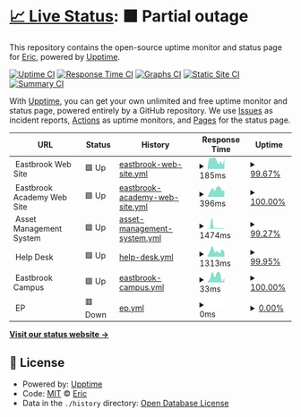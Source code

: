 # [📈 Live Status](https://epederson.github.io/Eastbrook-Upptime): <!--live status--> **🟧 Partial outage**

This repository contains the open-source uptime monitor and status page for [Eric](https://epederson.github.io/Eastbrook-Upptime), powered by [Upptime](https://github.com/upptime/upptime).

[![Uptime CI](https://github.com/epederson/Eastbrook-Upptime/workflows/Uptime%20CI/badge.svg)](https://github.com/epederson/Eastbrook-Upptime/actions?query=workflow%3A%22Uptime+CI%22)
[![Response Time CI](https://github.com/epederson/Eastbrook-Upptime/workflows/Response%20Time%20CI/badge.svg)](https://github.com/epederson/Eastbrook-Upptime/actions?query=workflow%3A%22Response+Time+CI%22)
[![Graphs CI](https://github.com/epederson/Eastbrook-Upptime/workflows/Graphs%20CI/badge.svg)](https://github.com/epederson/Eastbrook-Upptime/actions?query=workflow%3A%22Graphs+CI%22)
[![Static Site CI](https://github.com/epederson/Eastbrook-Upptime/workflows/Static%20Site%20CI/badge.svg)](https://github.com/epederson/Eastbrook-Upptime/actions?query=workflow%3A%22Static+Site+CI%22)
[![Summary CI](https://github.com/epederson/Eastbrook-Upptime/workflows/Summary%20CI/badge.svg)](https://github.com/epederson/Eastbrook-Upptime/actions?query=workflow%3A%22Summary+CI%22)

With [Upptime](https://upptime.js.org), you can get your own unlimited and free uptime monitor and status page, powered entirely by a GitHub repository. We use [Issues](https://github.com/epederson/Eastbrook-Upptime/issues) as incident reports, [Actions](https://github.com/epederson/Eastbrook-Upptime/actions) as uptime monitors, and [Pages](https://epederson.github.io/Eastbrook-Upptime) for the status page.

<!--start: status pages-->
<!-- This summary is generated by Upptime (https://github.com/upptime/upptime) -->
<!-- Do not edit this manually, your changes will be overwritten -->
<!-- prettier-ignore -->
| URL | Status | History | Response Time | Uptime |
| --- | ------ | ------- | ------------- | ------ |
| <img alt="" src="https://icons.duckduckgo.com/ip3/null.ico" height="13"> Eastbrook Web Site | 🟩 Up | [eastbrook-web-site.yml](https://github.com/epederson/Eastbrook-Upptime/commits/HEAD/history/eastbrook-web-site.yml) | <details><summary><img alt="Response time graph" src="./graphs/eastbrook-web-site/response-time-week.png" height="20"> 185ms</summary><br><a href="https://epederson.github.io/Eastbrook-Upptime/history/eastbrook-web-site"><img alt="Response time 441" src="https://img.shields.io/endpoint?url=https%3A%2F%2Fraw.githubusercontent.com%2Fepederson%2FEastbrook-Upptime%2FHEAD%2Fapi%2Feastbrook-web-site%2Fresponse-time.json"></a><br><a href="https://epederson.github.io/Eastbrook-Upptime/history/eastbrook-web-site"><img alt="24-hour response time 221" src="https://img.shields.io/endpoint?url=https%3A%2F%2Fraw.githubusercontent.com%2Fepederson%2FEastbrook-Upptime%2FHEAD%2Fapi%2Feastbrook-web-site%2Fresponse-time-day.json"></a><br><a href="https://epederson.github.io/Eastbrook-Upptime/history/eastbrook-web-site"><img alt="7-day response time 185" src="https://img.shields.io/endpoint?url=https%3A%2F%2Fraw.githubusercontent.com%2Fepederson%2FEastbrook-Upptime%2FHEAD%2Fapi%2Feastbrook-web-site%2Fresponse-time-week.json"></a><br><a href="https://epederson.github.io/Eastbrook-Upptime/history/eastbrook-web-site"><img alt="30-day response time 780" src="https://img.shields.io/endpoint?url=https%3A%2F%2Fraw.githubusercontent.com%2Fepederson%2FEastbrook-Upptime%2FHEAD%2Fapi%2Feastbrook-web-site%2Fresponse-time-month.json"></a><br><a href="https://epederson.github.io/Eastbrook-Upptime/history/eastbrook-web-site"><img alt="1-year response time 433" src="https://img.shields.io/endpoint?url=https%3A%2F%2Fraw.githubusercontent.com%2Fepederson%2FEastbrook-Upptime%2FHEAD%2Fapi%2Feastbrook-web-site%2Fresponse-time-year.json"></a></details> | <details><summary><a href="https://epederson.github.io/Eastbrook-Upptime/history/eastbrook-web-site">99.67%</a></summary><a href="https://epederson.github.io/Eastbrook-Upptime/history/eastbrook-web-site"><img alt="All-time uptime 99.83%" src="https://img.shields.io/endpoint?url=https%3A%2F%2Fraw.githubusercontent.com%2Fepederson%2FEastbrook-Upptime%2FHEAD%2Fapi%2Feastbrook-web-site%2Fuptime.json"></a><br><a href="https://epederson.github.io/Eastbrook-Upptime/history/eastbrook-web-site"><img alt="24-hour uptime 100.00%" src="https://img.shields.io/endpoint?url=https%3A%2F%2Fraw.githubusercontent.com%2Fepederson%2FEastbrook-Upptime%2FHEAD%2Fapi%2Feastbrook-web-site%2Fuptime-day.json"></a><br><a href="https://epederson.github.io/Eastbrook-Upptime/history/eastbrook-web-site"><img alt="7-day uptime 99.67%" src="https://img.shields.io/endpoint?url=https%3A%2F%2Fraw.githubusercontent.com%2Fepederson%2FEastbrook-Upptime%2FHEAD%2Fapi%2Feastbrook-web-site%2Fuptime-week.json"></a><br><a href="https://epederson.github.io/Eastbrook-Upptime/history/eastbrook-web-site"><img alt="30-day uptime 99.79%" src="https://img.shields.io/endpoint?url=https%3A%2F%2Fraw.githubusercontent.com%2Fepederson%2FEastbrook-Upptime%2FHEAD%2Fapi%2Feastbrook-web-site%2Fuptime-month.json"></a><br><a href="https://epederson.github.io/Eastbrook-Upptime/history/eastbrook-web-site"><img alt="1-year uptime 99.71%" src="https://img.shields.io/endpoint?url=https%3A%2F%2Fraw.githubusercontent.com%2Fepederson%2FEastbrook-Upptime%2FHEAD%2Fapi%2Feastbrook-web-site%2Fuptime-year.json"></a></details>
| <img alt="" src="https://icons.duckduckgo.com/ip3/null.ico" height="13"> Eastbrook Academy Web Site | 🟩 Up | [eastbrook-academy-web-site.yml](https://github.com/epederson/Eastbrook-Upptime/commits/HEAD/history/eastbrook-academy-web-site.yml) | <details><summary><img alt="Response time graph" src="./graphs/eastbrook-academy-web-site/response-time-week.png" height="20"> 396ms</summary><br><a href="https://epederson.github.io/Eastbrook-Upptime/history/eastbrook-academy-web-site"><img alt="Response time 376" src="https://img.shields.io/endpoint?url=https%3A%2F%2Fraw.githubusercontent.com%2Fepederson%2FEastbrook-Upptime%2FHEAD%2Fapi%2Feastbrook-academy-web-site%2Fresponse-time.json"></a><br><a href="https://epederson.github.io/Eastbrook-Upptime/history/eastbrook-academy-web-site"><img alt="24-hour response time 323" src="https://img.shields.io/endpoint?url=https%3A%2F%2Fraw.githubusercontent.com%2Fepederson%2FEastbrook-Upptime%2FHEAD%2Fapi%2Feastbrook-academy-web-site%2Fresponse-time-day.json"></a><br><a href="https://epederson.github.io/Eastbrook-Upptime/history/eastbrook-academy-web-site"><img alt="7-day response time 396" src="https://img.shields.io/endpoint?url=https%3A%2F%2Fraw.githubusercontent.com%2Fepederson%2FEastbrook-Upptime%2FHEAD%2Fapi%2Feastbrook-academy-web-site%2Fresponse-time-week.json"></a><br><a href="https://epederson.github.io/Eastbrook-Upptime/history/eastbrook-academy-web-site"><img alt="30-day response time 380" src="https://img.shields.io/endpoint?url=https%3A%2F%2Fraw.githubusercontent.com%2Fepederson%2FEastbrook-Upptime%2FHEAD%2Fapi%2Feastbrook-academy-web-site%2Fresponse-time-month.json"></a><br><a href="https://epederson.github.io/Eastbrook-Upptime/history/eastbrook-academy-web-site"><img alt="1-year response time 379" src="https://img.shields.io/endpoint?url=https%3A%2F%2Fraw.githubusercontent.com%2Fepederson%2FEastbrook-Upptime%2FHEAD%2Fapi%2Feastbrook-academy-web-site%2Fresponse-time-year.json"></a></details> | <details><summary><a href="https://epederson.github.io/Eastbrook-Upptime/history/eastbrook-academy-web-site">100.00%</a></summary><a href="https://epederson.github.io/Eastbrook-Upptime/history/eastbrook-academy-web-site"><img alt="All-time uptime 99.84%" src="https://img.shields.io/endpoint?url=https%3A%2F%2Fraw.githubusercontent.com%2Fepederson%2FEastbrook-Upptime%2FHEAD%2Fapi%2Feastbrook-academy-web-site%2Fuptime.json"></a><br><a href="https://epederson.github.io/Eastbrook-Upptime/history/eastbrook-academy-web-site"><img alt="24-hour uptime 100.00%" src="https://img.shields.io/endpoint?url=https%3A%2F%2Fraw.githubusercontent.com%2Fepederson%2FEastbrook-Upptime%2FHEAD%2Fapi%2Feastbrook-academy-web-site%2Fuptime-day.json"></a><br><a href="https://epederson.github.io/Eastbrook-Upptime/history/eastbrook-academy-web-site"><img alt="7-day uptime 100.00%" src="https://img.shields.io/endpoint?url=https%3A%2F%2Fraw.githubusercontent.com%2Fepederson%2FEastbrook-Upptime%2FHEAD%2Fapi%2Feastbrook-academy-web-site%2Fuptime-week.json"></a><br><a href="https://epederson.github.io/Eastbrook-Upptime/history/eastbrook-academy-web-site"><img alt="30-day uptime 100.00%" src="https://img.shields.io/endpoint?url=https%3A%2F%2Fraw.githubusercontent.com%2Fepederson%2FEastbrook-Upptime%2FHEAD%2Fapi%2Feastbrook-academy-web-site%2Fuptime-month.json"></a><br><a href="https://epederson.github.io/Eastbrook-Upptime/history/eastbrook-academy-web-site"><img alt="1-year uptime 99.68%" src="https://img.shields.io/endpoint?url=https%3A%2F%2Fraw.githubusercontent.com%2Fepederson%2FEastbrook-Upptime%2FHEAD%2Fapi%2Feastbrook-academy-web-site%2Fuptime-year.json"></a></details>
| <img alt="" src="https://icons.duckduckgo.com/ip3/null.ico" height="13"> Asset Management System | 🟩 Up | [asset-management-system.yml](https://github.com/epederson/Eastbrook-Upptime/commits/HEAD/history/asset-management-system.yml) | <details><summary><img alt="Response time graph" src="./graphs/asset-management-system/response-time-week.png" height="20"> 1474ms</summary><br><a href="https://epederson.github.io/Eastbrook-Upptime/history/asset-management-system"><img alt="Response time 382" src="https://img.shields.io/endpoint?url=https%3A%2F%2Fraw.githubusercontent.com%2Fepederson%2FEastbrook-Upptime%2FHEAD%2Fapi%2Fasset-management-system%2Fresponse-time.json"></a><br><a href="https://epederson.github.io/Eastbrook-Upptime/history/asset-management-system"><img alt="24-hour response time 371" src="https://img.shields.io/endpoint?url=https%3A%2F%2Fraw.githubusercontent.com%2Fepederson%2FEastbrook-Upptime%2FHEAD%2Fapi%2Fasset-management-system%2Fresponse-time-day.json"></a><br><a href="https://epederson.github.io/Eastbrook-Upptime/history/asset-management-system"><img alt="7-day response time 1474" src="https://img.shields.io/endpoint?url=https%3A%2F%2Fraw.githubusercontent.com%2Fepederson%2FEastbrook-Upptime%2FHEAD%2Fapi%2Fasset-management-system%2Fresponse-time-week.json"></a><br><a href="https://epederson.github.io/Eastbrook-Upptime/history/asset-management-system"><img alt="30-day response time 674" src="https://img.shields.io/endpoint?url=https%3A%2F%2Fraw.githubusercontent.com%2Fepederson%2FEastbrook-Upptime%2FHEAD%2Fapi%2Fasset-management-system%2Fresponse-time-month.json"></a><br><a href="https://epederson.github.io/Eastbrook-Upptime/history/asset-management-system"><img alt="1-year response time 394" src="https://img.shields.io/endpoint?url=https%3A%2F%2Fraw.githubusercontent.com%2Fepederson%2FEastbrook-Upptime%2FHEAD%2Fapi%2Fasset-management-system%2Fresponse-time-year.json"></a></details> | <details><summary><a href="https://epederson.github.io/Eastbrook-Upptime/history/asset-management-system">99.27%</a></summary><a href="https://epederson.github.io/Eastbrook-Upptime/history/asset-management-system"><img alt="All-time uptime 99.97%" src="https://img.shields.io/endpoint?url=https%3A%2F%2Fraw.githubusercontent.com%2Fepederson%2FEastbrook-Upptime%2FHEAD%2Fapi%2Fasset-management-system%2Fuptime.json"></a><br><a href="https://epederson.github.io/Eastbrook-Upptime/history/asset-management-system"><img alt="24-hour uptime 100.00%" src="https://img.shields.io/endpoint?url=https%3A%2F%2Fraw.githubusercontent.com%2Fepederson%2FEastbrook-Upptime%2FHEAD%2Fapi%2Fasset-management-system%2Fuptime-day.json"></a><br><a href="https://epederson.github.io/Eastbrook-Upptime/history/asset-management-system"><img alt="7-day uptime 99.27%" src="https://img.shields.io/endpoint?url=https%3A%2F%2Fraw.githubusercontent.com%2Fepederson%2FEastbrook-Upptime%2FHEAD%2Fapi%2Fasset-management-system%2Fuptime-week.json"></a><br><a href="https://epederson.github.io/Eastbrook-Upptime/history/asset-management-system"><img alt="30-day uptime 99.83%" src="https://img.shields.io/endpoint?url=https%3A%2F%2Fraw.githubusercontent.com%2Fepederson%2FEastbrook-Upptime%2FHEAD%2Fapi%2Fasset-management-system%2Fuptime-month.json"></a><br><a href="https://epederson.github.io/Eastbrook-Upptime/history/asset-management-system"><img alt="1-year uptime 99.94%" src="https://img.shields.io/endpoint?url=https%3A%2F%2Fraw.githubusercontent.com%2Fepederson%2FEastbrook-Upptime%2FHEAD%2Fapi%2Fasset-management-system%2Fuptime-year.json"></a></details>
| <img alt="" src="https://icons.duckduckgo.com/ip3/null.ico" height="13"> Help Desk | 🟩 Up | [help-desk.yml](https://github.com/epederson/Eastbrook-Upptime/commits/HEAD/history/help-desk.yml) | <details><summary><img alt="Response time graph" src="./graphs/help-desk/response-time-week.png" height="20"> 1313ms</summary><br><a href="https://epederson.github.io/Eastbrook-Upptime/history/help-desk"><img alt="Response time 465" src="https://img.shields.io/endpoint?url=https%3A%2F%2Fraw.githubusercontent.com%2Fepederson%2FEastbrook-Upptime%2FHEAD%2Fapi%2Fhelp-desk%2Fresponse-time.json"></a><br><a href="https://epederson.github.io/Eastbrook-Upptime/history/help-desk"><img alt="24-hour response time 4291" src="https://img.shields.io/endpoint?url=https%3A%2F%2Fraw.githubusercontent.com%2Fepederson%2FEastbrook-Upptime%2FHEAD%2Fapi%2Fhelp-desk%2Fresponse-time-day.json"></a><br><a href="https://epederson.github.io/Eastbrook-Upptime/history/help-desk"><img alt="7-day response time 1313" src="https://img.shields.io/endpoint?url=https%3A%2F%2Fraw.githubusercontent.com%2Fepederson%2FEastbrook-Upptime%2FHEAD%2Fapi%2Fhelp-desk%2Fresponse-time-week.json"></a><br><a href="https://epederson.github.io/Eastbrook-Upptime/history/help-desk"><img alt="30-day response time 602" src="https://img.shields.io/endpoint?url=https%3A%2F%2Fraw.githubusercontent.com%2Fepederson%2FEastbrook-Upptime%2FHEAD%2Fapi%2Fhelp-desk%2Fresponse-time-month.json"></a><br><a href="https://epederson.github.io/Eastbrook-Upptime/history/help-desk"><img alt="1-year response time 314" src="https://img.shields.io/endpoint?url=https%3A%2F%2Fraw.githubusercontent.com%2Fepederson%2FEastbrook-Upptime%2FHEAD%2Fapi%2Fhelp-desk%2Fresponse-time-year.json"></a></details> | <details><summary><a href="https://epederson.github.io/Eastbrook-Upptime/history/help-desk">99.95%</a></summary><a href="https://epederson.github.io/Eastbrook-Upptime/history/help-desk"><img alt="All-time uptime 99.18%" src="https://img.shields.io/endpoint?url=https%3A%2F%2Fraw.githubusercontent.com%2Fepederson%2FEastbrook-Upptime%2FHEAD%2Fapi%2Fhelp-desk%2Fuptime.json"></a><br><a href="https://epederson.github.io/Eastbrook-Upptime/history/help-desk"><img alt="24-hour uptime 99.66%" src="https://img.shields.io/endpoint?url=https%3A%2F%2Fraw.githubusercontent.com%2Fepederson%2FEastbrook-Upptime%2FHEAD%2Fapi%2Fhelp-desk%2Fuptime-day.json"></a><br><a href="https://epederson.github.io/Eastbrook-Upptime/history/help-desk"><img alt="7-day uptime 99.95%" src="https://img.shields.io/endpoint?url=https%3A%2F%2Fraw.githubusercontent.com%2Fepederson%2FEastbrook-Upptime%2FHEAD%2Fapi%2Fhelp-desk%2Fuptime-week.json"></a><br><a href="https://epederson.github.io/Eastbrook-Upptime/history/help-desk"><img alt="30-day uptime 99.99%" src="https://img.shields.io/endpoint?url=https%3A%2F%2Fraw.githubusercontent.com%2Fepederson%2FEastbrook-Upptime%2FHEAD%2Fapi%2Fhelp-desk%2Fuptime-month.json"></a><br><a href="https://epederson.github.io/Eastbrook-Upptime/history/help-desk"><img alt="1-year uptime 99.47%" src="https://img.shields.io/endpoint?url=https%3A%2F%2Fraw.githubusercontent.com%2Fepederson%2FEastbrook-Upptime%2FHEAD%2Fapi%2Fhelp-desk%2Fuptime-year.json"></a></details>
| <img alt="" src="https://icons.duckduckgo.com/ip3/null.ico" height="13"> Eastbrook Campus | 🟩 Up | [eastbrook-campus.yml](https://github.com/epederson/Eastbrook-Upptime/commits/HEAD/history/eastbrook-campus.yml) | <details><summary><img alt="Response time graph" src="./graphs/eastbrook-campus/response-time-week.png" height="20"> 33ms</summary><br><a href="https://epederson.github.io/Eastbrook-Upptime/history/eastbrook-campus"><img alt="Response time 42" src="https://img.shields.io/endpoint?url=https%3A%2F%2Fraw.githubusercontent.com%2Fepederson%2FEastbrook-Upptime%2FHEAD%2Fapi%2Feastbrook-campus%2Fresponse-time.json"></a><br><a href="https://epederson.github.io/Eastbrook-Upptime/history/eastbrook-campus"><img alt="24-hour response time 22" src="https://img.shields.io/endpoint?url=https%3A%2F%2Fraw.githubusercontent.com%2Fepederson%2FEastbrook-Upptime%2FHEAD%2Fapi%2Feastbrook-campus%2Fresponse-time-day.json"></a><br><a href="https://epederson.github.io/Eastbrook-Upptime/history/eastbrook-campus"><img alt="7-day response time 33" src="https://img.shields.io/endpoint?url=https%3A%2F%2Fraw.githubusercontent.com%2Fepederson%2FEastbrook-Upptime%2FHEAD%2Fapi%2Feastbrook-campus%2Fresponse-time-week.json"></a><br><a href="https://epederson.github.io/Eastbrook-Upptime/history/eastbrook-campus"><img alt="30-day response time 32" src="https://img.shields.io/endpoint?url=https%3A%2F%2Fraw.githubusercontent.com%2Fepederson%2FEastbrook-Upptime%2FHEAD%2Fapi%2Feastbrook-campus%2Fresponse-time-month.json"></a><br><a href="https://epederson.github.io/Eastbrook-Upptime/history/eastbrook-campus"><img alt="1-year response time 29" src="https://img.shields.io/endpoint?url=https%3A%2F%2Fraw.githubusercontent.com%2Fepederson%2FEastbrook-Upptime%2FHEAD%2Fapi%2Feastbrook-campus%2Fresponse-time-year.json"></a></details> | <details><summary><a href="https://epederson.github.io/Eastbrook-Upptime/history/eastbrook-campus">100.00%</a></summary><a href="https://epederson.github.io/Eastbrook-Upptime/history/eastbrook-campus"><img alt="All-time uptime 99.83%" src="https://img.shields.io/endpoint?url=https%3A%2F%2Fraw.githubusercontent.com%2Fepederson%2FEastbrook-Upptime%2FHEAD%2Fapi%2Feastbrook-campus%2Fuptime.json"></a><br><a href="https://epederson.github.io/Eastbrook-Upptime/history/eastbrook-campus"><img alt="24-hour uptime 100.00%" src="https://img.shields.io/endpoint?url=https%3A%2F%2Fraw.githubusercontent.com%2Fepederson%2FEastbrook-Upptime%2FHEAD%2Fapi%2Feastbrook-campus%2Fuptime-day.json"></a><br><a href="https://epederson.github.io/Eastbrook-Upptime/history/eastbrook-campus"><img alt="7-day uptime 100.00%" src="https://img.shields.io/endpoint?url=https%3A%2F%2Fraw.githubusercontent.com%2Fepederson%2FEastbrook-Upptime%2FHEAD%2Fapi%2Feastbrook-campus%2Fuptime-week.json"></a><br><a href="https://epederson.github.io/Eastbrook-Upptime/history/eastbrook-campus"><img alt="30-day uptime 100.00%" src="https://img.shields.io/endpoint?url=https%3A%2F%2Fraw.githubusercontent.com%2Fepederson%2FEastbrook-Upptime%2FHEAD%2Fapi%2Feastbrook-campus%2Fuptime-month.json"></a><br><a href="https://epederson.github.io/Eastbrook-Upptime/history/eastbrook-campus"><img alt="1-year uptime 99.78%" src="https://img.shields.io/endpoint?url=https%3A%2F%2Fraw.githubusercontent.com%2Fepederson%2FEastbrook-Upptime%2FHEAD%2Fapi%2Feastbrook-campus%2Fuptime-year.json"></a></details>
| <img alt="" src="https://icons.duckduckgo.com/ip3/null.ico" height="13"> EP | 🟥 Down | [ep.yml](https://github.com/epederson/Eastbrook-Upptime/commits/HEAD/history/ep.yml) | <details><summary><img alt="Response time graph" src="./graphs/ep/response-time-week.png" height="20"> 0ms</summary><br><a href="https://epederson.github.io/Eastbrook-Upptime/history/ep"><img alt="Response time 32" src="https://img.shields.io/endpoint?url=https%3A%2F%2Fraw.githubusercontent.com%2Fepederson%2FEastbrook-Upptime%2FHEAD%2Fapi%2Fep%2Fresponse-time.json"></a><br><a href="https://epederson.github.io/Eastbrook-Upptime/history/ep"><img alt="24-hour response time 0" src="https://img.shields.io/endpoint?url=https%3A%2F%2Fraw.githubusercontent.com%2Fepederson%2FEastbrook-Upptime%2FHEAD%2Fapi%2Fep%2Fresponse-time-day.json"></a><br><a href="https://epederson.github.io/Eastbrook-Upptime/history/ep"><img alt="7-day response time 0" src="https://img.shields.io/endpoint?url=https%3A%2F%2Fraw.githubusercontent.com%2Fepederson%2FEastbrook-Upptime%2FHEAD%2Fapi%2Fep%2Fresponse-time-week.json"></a><br><a href="https://epederson.github.io/Eastbrook-Upptime/history/ep"><img alt="30-day response time 0" src="https://img.shields.io/endpoint?url=https%3A%2F%2Fraw.githubusercontent.com%2Fepederson%2FEastbrook-Upptime%2FHEAD%2Fapi%2Fep%2Fresponse-time-month.json"></a><br><a href="https://epederson.github.io/Eastbrook-Upptime/history/ep"><img alt="1-year response time 0" src="https://img.shields.io/endpoint?url=https%3A%2F%2Fraw.githubusercontent.com%2Fepederson%2FEastbrook-Upptime%2FHEAD%2Fapi%2Fep%2Fresponse-time-year.json"></a></details> | <details><summary><a href="https://epederson.github.io/Eastbrook-Upptime/history/ep">0.00%</a></summary><a href="https://epederson.github.io/Eastbrook-Upptime/history/ep"><img alt="All-time uptime 35.16%" src="https://img.shields.io/endpoint?url=https%3A%2F%2Fraw.githubusercontent.com%2Fepederson%2FEastbrook-Upptime%2FHEAD%2Fapi%2Fep%2Fuptime.json"></a><br><a href="https://epederson.github.io/Eastbrook-Upptime/history/ep"><img alt="24-hour uptime 0.00%" src="https://img.shields.io/endpoint?url=https%3A%2F%2Fraw.githubusercontent.com%2Fepederson%2FEastbrook-Upptime%2FHEAD%2Fapi%2Fep%2Fuptime-day.json"></a><br><a href="https://epederson.github.io/Eastbrook-Upptime/history/ep"><img alt="7-day uptime 0.00%" src="https://img.shields.io/endpoint?url=https%3A%2F%2Fraw.githubusercontent.com%2Fepederson%2FEastbrook-Upptime%2FHEAD%2Fapi%2Fep%2Fuptime-week.json"></a><br><a href="https://epederson.github.io/Eastbrook-Upptime/history/ep"><img alt="30-day uptime 0.00%" src="https://img.shields.io/endpoint?url=https%3A%2F%2Fraw.githubusercontent.com%2Fepederson%2FEastbrook-Upptime%2FHEAD%2Fapi%2Fep%2Fuptime-month.json"></a><br><a href="https://epederson.github.io/Eastbrook-Upptime/history/ep"><img alt="1-year uptime 0.00%" src="https://img.shields.io/endpoint?url=https%3A%2F%2Fraw.githubusercontent.com%2Fepederson%2FEastbrook-Upptime%2FHEAD%2Fapi%2Fep%2Fuptime-year.json"></a></details>

<!--end: status pages-->

[**Visit our status website →**](https://epederson.github.io/Eastbrook-Upptime)

## 📄 License

- Powered by: [Upptime](https://github.com/upptime/upptime)
- Code: [MIT](./LICENSE) © [Eric](https://epederson.github.io/Eastbrook-Upptime)
- Data in the `./history` directory: [Open Database License](https://opendatacommons.org/licenses/odbl/1-0/)
